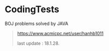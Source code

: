 # CodingTests

BOJ problems solved by JAVA


> https://www.acmicpc.net/user/hanhb1011
>
> last update : 18.1.28.